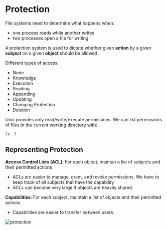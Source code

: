 # Protection
File systems need to determine what happens when:
* one process reads while another writes
* two processes open a file for writing

A protection system is used to dictate whether given **action** by a given **subject** on a given **object** should be allowed.

Different types of access:
* None
* Knowledge
* Execution
* Reading
* Appending
* Updating
* Changing Protection
* Deletion

Unix provides only read/write/execute permissions. We can list permissions of files in the current working directory with:
```c
ls -l
```

## Representing Protection
**Access Control Lists (ACL)**:   For each object, maintan a list of subjects and their permitted actions
* ACLs are easier to manage, grant, and revoke permissions. We have to keep track of all subjects that have the capability
* ACLs can become very large if objects are heavily shared.

**Capabilities**:   For each subject, maintain a list of objects and their permitted actions
* Capabilities are easier to transfer between users.

![protection](protection.png)
